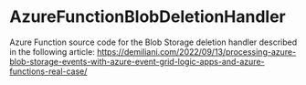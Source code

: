 # AzureFunctionBlobDeletionHandler

Azure Function source code for the Blob Storage deletion handler described in the following article:
https://demiliani.com/2022/09/13/processing-azure-blob-storage-events-with-azure-event-grid-logic-apps-and-azure-functions-real-case/

